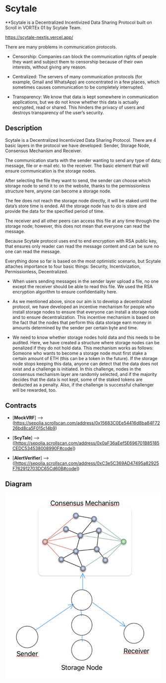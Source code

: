 # Scytale

**Scytale is a Decentralized Incentivized Data Sharing Protocol built on Scroll in VORTEx 01 by Scytale Team.

​https://scytale-nextjs.vercel.app/

There are many problems in communication protocols.

- Censorship: Companies can block the communication rights of people they want and subject them to censorship because of their own interests, without giving any reason.

- Centralized: The servers of many communication protocols (for example, Gmail and WhatsApp) are concentrated in a few places, which sometimes causes communication to be completely interrupted.

- Transparency: We know that data is kept somewhere in communication applications, but we do not know whether this data is actually encrypted, read or shared. This hinders the privacy of users and destroys transparency of the user’s security.



## Description

​Scytale is a Decentralized Incentivized Data Sharing Protocol. There are 4 basic layers in the protocol we have developed: Sender, Storage Node, Consensus Mechanism and Receiver. 

The communication starts with the sender wanting to send any type of data; message, file or e-mail etc. to the receiver. The basic element that will ensure communication is the storage nodes.

After selecting the file they want to send, the sender can choose which storage node to send it to on the website, thanks to the permissionless structure here, anyone can become a storage node.

The fee does not reach the storage node directly, it will be staked until the data’s store time is ended. All the storage node has to do is store and provide the data for the specified period of time. 

The receiver and all other peers can access this file at any time through the storage node; however, this does not mean that everyone can read the message. 

Because Scytale protocol uses end to end encryption with RSA public key, that ensures only reader can read the message content and can be sure no one can read the message.

Everything done so far is based on the most optimistic scenario, but Scytale attaches importance to four basic things: Security, Incentivization, Permissionless, Decentralized.


- When users sending messages in the sender layer upload a file, no one except the receiver should be able to read this file. We used the RSA encryption algorithm to ensure confidentiality here.

- As we mentioned above, since our aim is to develop a decentralized protocol, we have developed an incentive mechanism for people who install storage nodes to ensure that everyone can install a storage node and to ensure decentralization. 
This incentive mechanism is based on the fact that the nodes that perform this data storage earn money in amounts determined by the sender per certain byte and time.

- We need to know whether storage nodes hold data and this needs to be audited. Here, we have created a structure where storage nodes can be penalized if they do not hold data. 
This mechanism works as follows: Someone who wants to become a storage node must first stake a certain amount of ETH (this can be a token in the future). 
If the storage node stops keeping this data, anyone can detect that the data does not exist and a challenge is initiated. 
In this challenge, nodes in the consensus mechanism layer are randomly selected, and if the majority decides that the data is not kept, 
some of the staked tokens are deducted as a penalty. Also, if the challenge is successful challenger will be rewarded, too.

## Contracts

- [**MockVRF**] --> (https://sepolia.scrollscan.com/address/0x15683C0Ee54416d8ba84F7226bd8ca5F015c14b9)
  
- [**ScyTale**] --> ([https://sepolia.scrollscan.com/address/0x0aF36aEef5E696701B85185CEDC534538008990F#code])
  
- [**AlertVerifier**] --> ([https://sepolia.scrollscan.com/address/0xC3e5C369AD47495a82925F762912703DC65Cd60B#code])

## Diagram

![ScytaleDiagram](https://github.com/ScytaleTeam/scytale/blob/main/scytale-diagram.png)



